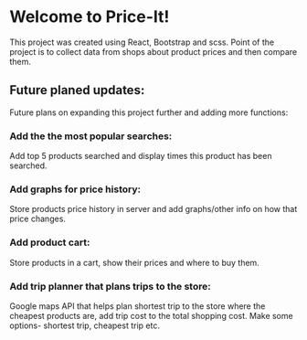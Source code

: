 # Welcome to Price-It!

This project was created using React, Bootstrap and scss.
Point of the project is to collect data from shops about product prices and then compare them.

## Future planed updates:

Future plans on expanding this project further and adding more functions:

### Add the the most popular searches:

Add top 5 products searched and display times this product has been searched.

### Add graphs for price history:

Store products price history in server and add graphs/other info on how that price changes.

### Add product cart:

Store products in a cart, show their prices and where to buy them.

### Add trip planner that plans trips to the store:

Google maps API that helps plan shortest trip to the store where the cheapest products are, add trip cost to the total shopping cost. Make some options- shortest trip, cheapest trip etc.
